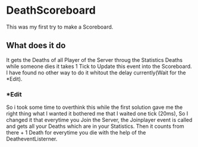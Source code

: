 # DeathScoreboard
This was my first try to make a Scoreboard.
## What does it do
It gets the Deaths of all Player of the Server throug the Statistics Deaths while someone dies it takes 1 Tick to Update this event into the Scoreboard. I have found no other way to do it whitout the delay currently(Wait for the *Edit).
### *Edit
So i took some time to overthink this while the first solution gave me the right thing what I wanted it bothered me that I waited one tick (20ms), So I changed it that everytime you Join the Server, the Joinplayer event is called and gets all your Deaths which are in your Statistics. Then it counts from there + 1 Death for everytime you die with the help of the DeatheventListerner.
